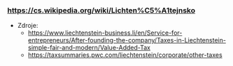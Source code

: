 ### https://cs.wikipedia.org/wiki/Lichten%C5%A1tejnsko
- Zdroje:
    - https://www.liechtenstein-business.li/en/Service-for-entrepreneurs/After-founding-the-company/Taxes-in-Liechtenstein-simple-fair-and-modern/Value-Added-Tax
    - https://taxsummaries.pwc.com/liechtenstein/corporate/other-taxes